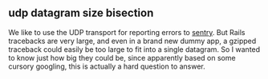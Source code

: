 udp datagram size bisection
---------------------------

We like to use the UDP transport for reporting errors to [sentry](https://github.com/getsentry/sentry).
But Rails tracebacks are very large, and even in a brand new dummy app, a gzipped traceback could easily be too large to fit into a single datagram.
So I wanted to know just how big they could be, since apparently based on some cursory googling, this is actually a hard question to answer.
